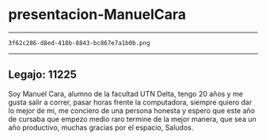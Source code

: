 # presentacion-ManuelCara
------------------------------------

    3f62c286-d8ed-418b-8843-bc867e7a1b0b.png
------------------------------------
Legajo: 11225
------------------------------------
Soy Manuel Cara, alumno de la facultad UTN Delta, tengo 20 años y me gusta salir a correr, pasar horas frente la computadora,
siempre quiero dar lo mejor de mi, me conciero de una persona honesta y espero que este año de cursaba que empezo medio raro termine
de la mejor manera, que sea un año productivo, muchas gracias por el espacio, Saludos.
